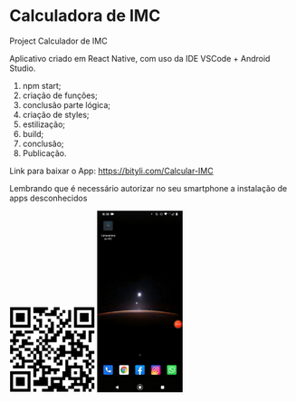 # Calculadora de IMC
Project Calculador de IMC

Aplicativo criado em React Native, com uso da IDE VSCode + Android Studio.

1. npm start;
2. criação de funções;
3. conclusão parte lógica;
4. criação de styles;
5. estilização;
6. build;
7. conclusão;
8. Publicação.

Link para baixar o App: https://bityli.com/Calcular-IMC
<p>Lembrando que é necessário autorizar no seu smartphone a instalação de apps desconhecidos</p>

<img width="30%" src="./assets/QR-code-Calcular-IMC.png">
<img width="30%" src="./assets/testeapp.gif">




